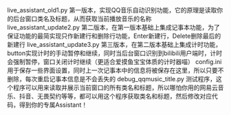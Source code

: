 live_assistant_old1.py 第一版本，实现QQ音乐自动识别功能，它的原理是读取你的后台窗口类名及标题，从而获取当前播放音乐的名称
live_assistant_update2.py 第二版本，在第一版本基础上集成记事本功能，为了保证功能的最简实现只作新建行和删除行功能，Enter新建行，Delete删除最后的新建行
live_assistant_update3.py 第三版本，在第二版本基础上集成计时功能，button实现计时的手动暂停和继续，同时当后台窗口识别到bilibili用户端时，计时会强制暂停，窗口关闭计时继续（更适合爱摸鱼宝宝体质的计时器喵）
config.ini 用于保存一些界面设置，同时上一次记事本中的信息将被保存在这里，所以只要不删除，每次重启记事本信息是不会丢失的
debug_qqmusic_title.py 测试程序，这个程序可以用来读取并展示当前窗口的所有类名和标题，所以哪怕你用的网易云音乐、抖音、无畏契约等等，都可以用这个程序获取类名和标题，然后修改对应代码，得到你的专属Assistant！
